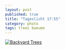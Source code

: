 ```yaml
---
layout: post
published: true
title: "Tageslicht 17:55"
category: photo
tags: trees baeume
---
```


[![Backyard Trees](http://41.media.tumblr.com/2725e0a9d2c6bc2e87b88407decf1699/tumblr_njj3tqV9fO1rive1ro1_500.jpg)](http://dr3wh0.tumblr.com/post/110582280994/tageslicht-17-55 "View on Tumblr")
